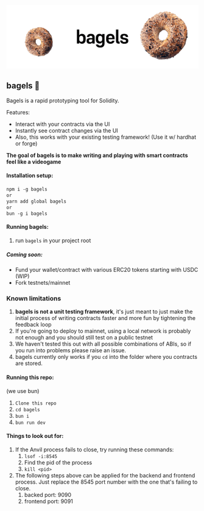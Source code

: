 ![codename bagel](https://github.com/Alex-Neo-Projects/bagels/blob/main/assets/banner.png)

## bagels 🥯

Bagels is a rapid prototyping tool for Solidity. 

Features:
- Interact with your contracts via the UI 
- Instantly see contract changes via the UI
- Also, this works with your existing testing framework! (Use it w/ hardhat or forge)

**The goal of bagels is to make writing and playing with smart contracts feel like a videogame**

#### Installation setup:
```
npm i -g bagels 
or 
yarn add global bagels 
or 
bun -g i bagels
```

#### Running bagels: 
1) run `bagels` in your project root

##### Coming soon:
- Fund your wallet/contract with various ERC20 tokens starting with USDC (WIP)
- Fork testnets/mainnet

### Known limitations
1) **bagels is not a unit testing framework**, it's just meant to just make the initial process of writing contracts faster and more fun by tightening the feedback loop
2) If you're going to deploy to mainnet, using a local network is probably not enough and you should still test on a public testnet
3) We haven't tested this out with all possible combinations of ABIs, so if you run into problems please raise an issue.
5) bagels currently only works if you `cd` into the folder where you contracts are stored.

#### Running this repo: 
(we use bun)

1) `Clone this repo`
2) `cd bagels`
3) `bun i`
4) `bun run dev`

#### Things to look out for: 
1) If the Anvil process fails to close, try running these commands: 
   1) `lsof -i:8545`
   2) Find the pid of the process
   3) `kill <pid>`
2) The following steps above can be applied for the backend and frontend process. Just replace the 8545 port number with the one that's failing to close.
   1) backed port: 9090 
   2) frontend port: 9091
